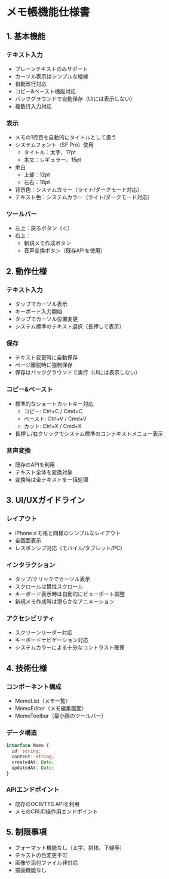 # メモ帳機能仕様書

## 1. 基本機能

### テキスト入力
- プレーンテキストのみサポート
- カーソル表示はシンプルな縦線
- 自動改行対応
- コピー&ペースト機能対応
- バックグラウンドで自動保存（UIには表示しない）
- 複数行入力対応

### 表示
- メモの1行目を自動的にタイトルとして扱う
- システムフォント（SF Pro）使用
  - タイトル：太字、17pt
  - 本文：レギュラー、15pt
- 余白
  - 上部：12pt
  - 左右：16pt
- 背景色：システムカラー（ライト/ダークモード対応）
- テキスト色：システムカラー（ライト/ダークモード対応）

### ツールバー
- 左上：戻るボタン（＜）
- 右上：
  - 新規メモ作成ボタン
  - 音声変換ボタン（既存APIを使用）

## 2. 動作仕様

### テキスト入力
- タップでカーソル表示
- キーボード入力開始
- タップでカーソル位置変更
- システム標準のテキスト選択（長押しで表示）

### 保存
- テキスト変更時に自動保存
- ページ離脱時に強制保存
- 保存はバックグラウンドで実行（UIには表示しない）

### コピー&ペースト
- 標準的なショートカットキー対応
  - コピー: Ctrl+C / Cmd+C
  - ペースト: Ctrl+V / Cmd+V
  - カット: Ctrl+X / Cmd+X
- 長押し/右クリックでシステム標準のコンテキストメニュー表示

### 音声変換
- 既存のAPIを利用
- テキスト全体を変換対象
- 変換時は全テキストを一括処理

## 3. UI/UXガイドライン

### レイアウト
- iPhoneメモ帳と同様のシンプルなレイアウト
- 全画面表示
- レスポンシブ対応（モバイル/タブレット/PC）

### インタラクション
- タップ/クリックでカーソル表示
- スクロールは慣性スクロール
- キーボード表示時は自動的にビューポート調整
- 新規メモ作成時は滑らかなアニメーション

### アクセシビリティ
- スクリーンリーダー対応
- キーボードナビゲーション対応
- システムカラーによる十分なコントラスト確保

## 4. 技術仕様

### コンポーネント構成
- MemoList（メモ一覧）
- MemoEditor（メモ編集画面）
- MemoToolbar（最小限のツールバー）

### データ構造
```typescript
interface Memo {
  id: string;
  content: string;
  createdAt: Date;
  updatedAt: Date;
}
```

### APIエンドポイント
- 既存のOCR/TTS APIを利用
- メモのCRUD操作用エンドポイント

## 5. 制限事項
- フォーマット機能なし（太字、斜体、下線等）
- テキストの色変更不可
- 画像や添付ファイル非対応
- 描画機能なし
